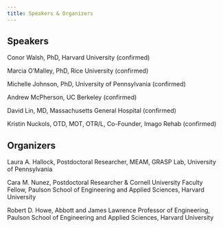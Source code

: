 ```yaml
---
title: Speakers & Organizers
---
```


## Speakers

Conor Walsh, PhD, Harvard University (confirmed)

Marcia O’Malley, PhD, Rice University (confirmed)

Michelle Johnson, PhD, University of Pennsylvania (confirmed)

Andrew McPherson, UC Berkeley (confirmed)

David Lin, MD, Massachusetts General Hospital (confirmed)

Kristin Nuckols, OTD, MOT, OTR/L, Co-Founder, Imago Rehab (confirmed)

## Organizers

Laura A. Hallock, Postdoctoral Researcher, MEAM, GRASP Lab, University of Pennsylvania

Cara M. Nunez, Postdoctoral Researcher & Cornell University Faculty Fellow, Paulson School of Engineering and Applied Sciences, Harvard University
 
Robert D. Howe, Abbott and James Lawrence Professor of Engineering, Paulson School of Engineering and Applied Sciences, Harvard University
